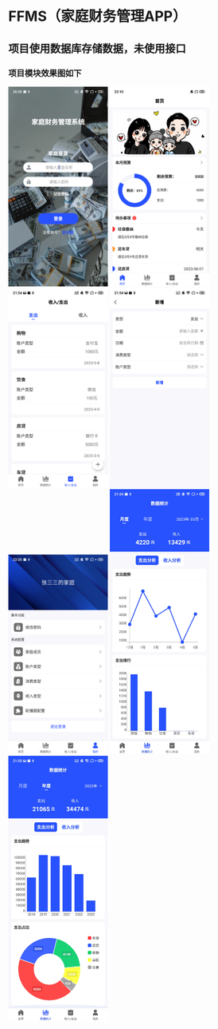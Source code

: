 # FFMS（家庭财务管理APP）
## 项目使用数据库存储数据，未使用接口
### 项目模块效果图如下
<img src="app/src/main/res/drawable-xxxhdpi/show_e.png" alt="首页" width="200"> <img src="app/src/main/res/drawable-xxxhdpi/show_g.png" alt="首页" width="200"> <img src="app/src/main/res/drawable-xxxhdpi/show_b.png" alt="首页" width="200">  <img src="app/src/main/res/drawable-xxxhdpi/show_c.png" alt="首页" width="200"><img src="app/src/main/res/drawable-xxxhdpi/show_a.png" alt="首页" width="200">
<img src="app/src/main/res/drawable-xxxhdpi/show_d.jpg" alt="首页" width="200"> <img src="app/src/main/res/drawable-xxxhdpi/show_f.jpg" alt="首页" width="200">
